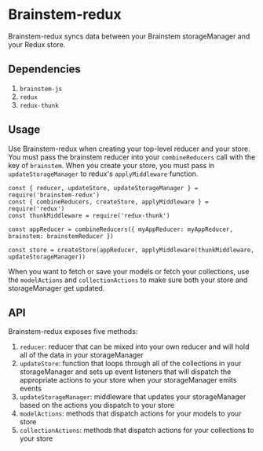 # Brainstem-redux

Brainstem-redux syncs data between your Brainstem storageManager and your Redux store.

## Dependencies
1. `brainstem-js`
2. `redux`
3. `redux-thunk`

## Usage
Use Brainstem-redux when creating your top-level reducer and your store. You must pass the brainstem reducer into your `combineReducers` call with the key of `brainstem`. When you create your store, you must pass in `updateStorageManager` to redux's `applyMiddleware` function.
```
const { reducer, updateStore, updateStorageManager } = require('brainstem-redux')
const { combineReducers, createStore, applyMiddleware } = require('redux')
const thunkMiddleware = require('redux-thunk')

const appReducer = combineReducers({ myAppReducer: myAppReducer, brainstem: brainstemReducer })

const store = createStore(appReducer, applyMiddleware(thunkMiddleware, updateStorageManager))
```

When you want to fetch or save your models or fetch your collections, use the `modelActions` and `collectionActions` to make sure both your store and storageManager get updated.

## API
Brainstem-redux exposes five methods:
1. `reducer`: reducer that can be mixed into your own reducer and will hold all of the data in your storageManager
2. `updateStore`: function that loops through all of the collections in your storageManager and sets up event listeners that will dispatch the appropriate actions to your store when your storageManager emits events
3. `updateStorageManager`: middleware that updates your storageManager based on the actions you dispatch to your store
4. `modelActions`: methods that dispatch actions for your models to your store
5. `collectionActions`: methods that dispatch actions for your collections to your store
